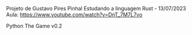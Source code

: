 Projeto de Gustavo Pires Pinhal
Estudando a linguagem Rust - 13/07/2023
Aula:
https://www.youtube.com/watch?v=DnT_7M7L7vo

Python The Game v0.2

